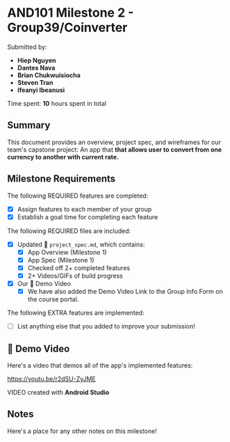 <!-- (This is a comment) INSTRUCTIONS: Go through this page and fill out any **bolded** entries with their correct values.-->

# AND101 Milestone 2 - **Group39/Coinverter**

Submitted by:
- **Hiep Nguyen**
- **Dantes Nava**
- **Brian Chukwuisiocha**
- **Steven Tran**
- **Ifeanyi Ibeanusi**

Time spent: **10** hours spent in total

## Summary

This document provides an overview, project spec, and wireframes for our team's capstone project: An app that **that allows user to convert from one currency to another with current rate.**

## Milestone Requirements

<!-- Please be sure to change the [ ] to [x] for any features you completed.  If a feature is not checked [x], you might miss the points for that item! -->

The following REQUIRED features are completed:

- [x] Assign features to each member of your group
- [x] Establish a goal time for completing each feature

The following REQUIRED files are included:

- [x] Updated 📄 `project_spec.md`, which contains:
  - [X] App Overview (Milestone 1)
  - [X] App Spec (Milestone 1)
  - [x] Checked off 2+ completed features
  - [x] 2+ Videos/GIFs of build progress

- [x] Our 🎥 Demo Video
  - [x] We have also added the Demo Video Link to the Group Info Form on the course portal.

The following EXTRA features are implemented:

- [ ] List anything else that you added to improve your submission!

## 🎥 Demo Video

Here's a video that demos all of the app's implemented features: 

https://youtu.be/r2dSU-ZyJME

VIDEO created with **Android Studio**

## Notes

Here's a place for any other notes on this milestone!
